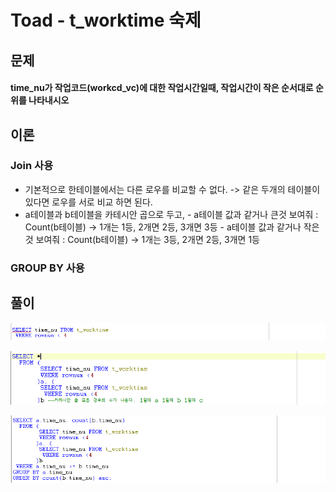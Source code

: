 # Toad - t\_worktime 숙제

## 문제

#### time\_nu가 작업코드\(workcd\_vc\)에 대한 작업시간일때, 작업시간이 작은 순서대로 순위를 나타내시오

## 이론

### Join 사용

* 기본적으로 한테이블에서는 다른 로우를 비교할 수 없다. -&gt; 같은 두개의 테이블이 있다면 로우를 서로 비교 하면 된다.
* a테이블과 b테이블을 카테시안 곱으로 두고,  - a테이블 값과 같거나 큰것 보여줘 : Count\(b테이블\) -&gt; 1개는 1등, 2개면 2등, 3개면 3등 - a테이블 값과 같거나 작은것 보여줘 : Count\(b테이블\) -&gt; 1개는 3등, 2개면 2등, 3개면 1등

### GROUP BY 사용

## 풀이

![1&#xB2E8;&#xACC4;](../../.gitbook/assets/1-%20%282%29.png)

![2&#xB2E8;&#xACC4;](../../.gitbook/assets/2-.png)

![&#xC870;&#xB9BD;](../../.gitbook/assets/.png%20%285%29.png)



